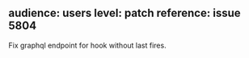 audience: users
level: patch
reference: issue 5804
---

Fix graphql endpoint for hook without last fires.
